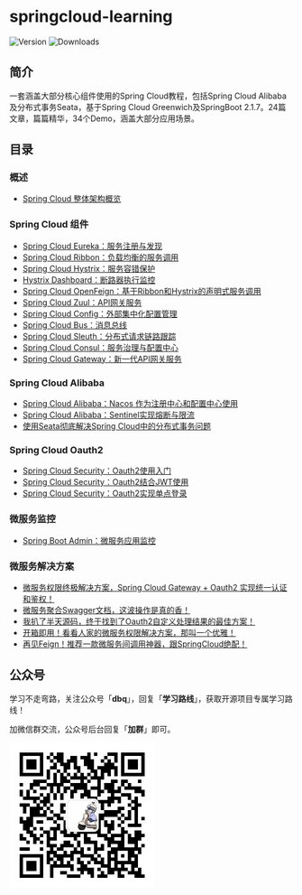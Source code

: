 # springcloud-learning


![Version](https://img.shields.io/npm/v/vuepress-theme-hope/next.svg?style=flat-square&logo=npm)
![Downloads](https://img.shields.io/npm/dm/vuepress-theme-hope.svg?style=flat-square&logo=npm)


## 简介

一套涵盖大部分核心组件使用的Spring Cloud教程，包括Spring Cloud Alibaba及分布式事务Seata，基于Spring Cloud Greenwich及SpringBoot 2.1.7。24篇文章，篇篇精华，34个Demo，涵盖大部分应用场景。

## 目录

### 概述

- [Spring Cloud 整体架构概览](https://)

### Spring Cloud 组件

- [Spring Cloud Eureka：服务注册与发现](https://)
- [Spring Cloud Ribbon：负载均衡的服务调用](https://)
- [Spring Cloud Hystrix：服务容错保护](https://)
- [Hystrix Dashboard：断路器执行监控](https://)
- [Spring Cloud OpenFeign：基于Ribbon和Hystrix的声明式服务调用](https://)
- [Spring Cloud Zuul：API网关服务](https://)
- [Spring Cloud Config：外部集中化配置管理](https://)
- [Spring Cloud Bus：消息总线](https://)
- [Spring Cloud Sleuth：分布式请求链路跟踪](https://)
- [Spring Cloud Consul：服务治理与配置中心](https://)
- [Spring Cloud Gateway：新一代API网关服务](https://)

### Spring Cloud Alibaba

- [Spring Cloud Alibaba：Nacos 作为注册中心和配置中心使用](https://)
- [Spring Cloud Alibaba：Sentinel实现熔断与限流](https://)
- [使用Seata彻底解决Spring Cloud中的分布式事务问题](https://)

### Spring Cloud Oauth2

- [Spring Cloud Security：Oauth2使用入门](https://)
- [Spring Cloud Security：Oauth2结合JWT使用](https://)
- [Spring Cloud Security：Oauth2实现单点登录](https://)

### 微服务监控

- [Spring Boot Admin：微服务应用监控](https://)

### 微服务解决方案

- [微服务权限终极解决方案，Spring Cloud Gateway + Oauth2 实现统一认证和鉴权！](https://)
- [微服务聚合Swagger文档，这波操作是真的香！](https://)
- [我扒了半天源码，终于找到了Oauth2自定义处理结果的最佳方案！](https://)
- [开箱即用！看看人家的微服务权限解决方案，那叫一个优雅！](https://)
- [再见Feign！推荐一款微服务间调用神器，跟SpringCloud绝配！](https://)

## 公众号

学习不走弯路，关注公众号「**dbq**」，回复「**学习路线**」，获取开源项目专属学习路线！

加微信群交流，公众号后台回复「**加群**」即可。

![公众号图片](src/.vuepress/public/banner/qrcode_for_xq_258.jpg)

